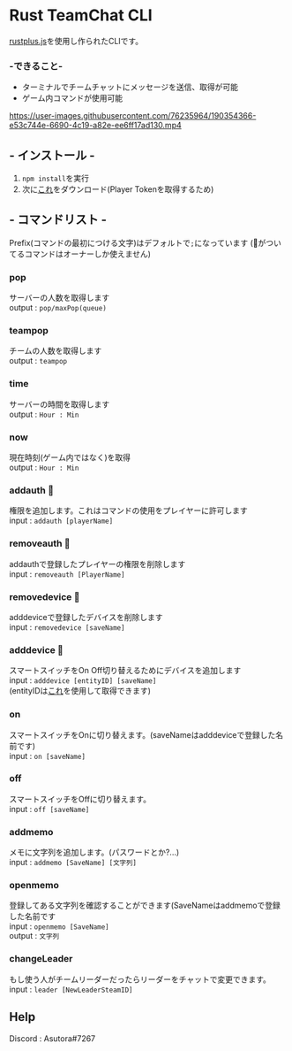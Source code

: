 # Rust TeamChat CLI
[rustplus.js](https://github.com/liamcottle/rustplus.js)を使用し作られたCLIです。
### -できること-
- ターミナルでチームチャットにメッセージを送信、取得が可能
- ゲーム内コマンドが使用可能

https://user-images.githubusercontent.com/76235964/190354366-e53c744e-6690-4c19-a82e-ee6ff17ad130.mp4



## - インストール -
1. ``npm install``を実行
2. 次に[これ](https://github.com/AsutoraGG/getToken)をダウンロード(Player Tokenを取得するため)

## - コマンドリスト -
Prefix(コマンドの最初につける文字)はデフォルトで`;`になっています
(👑がついてるコマンドはオーナーしか使えません)

### pop
サーバーの人数を取得します  
output : ``pop/maxPop(queue)`` 

### teampop
チームの人数を取得します  
output : ``teampop``

### time 
サーバーの時間を取得します  
output : ``Hour : Min``

### now 
現在時刻(ゲーム内ではなく)を取得  
output : ``Hour : Min``

### addauth 👑
権限を追加します。これはコマンドの使用をプレイヤーに許可します  
input : ``addauth [playerName]``

### removeauth 👑
addauthで登録したプレイヤーの権限を削除します  
input : ``removeauth [PlayerName]``

### removedevice 👑
adddeviceで登録したデバイスを削除します  
input : ``removedevice [saveName]``

### adddevice 👑
スマートスイッチをOn Off切り替えるためにデバイスを追加します  
input : ``adddevice [entityID] [saveName]``  
(entityIDは[これ](https://github.com/AsutoraGG/getToken)を使用して取得できます)

### on
スマートスイッチをOnに切り替えます。(saveNameはadddeviceで登録した名前です)  
input : ``on [saveName]``

### off
スマートスイッチをOffに切り替えます。  
input : ``off [saveName]``

### addmemo
メモに文字列を追加します。(パスワードとか?...)  
input : ``addmemo [SaveName] [文字列]``

### openmemo
登録してある文字列を確認することができます(SaveNameはaddmemoで登録した名前です  
input : ``openmemo [SaveName]``  
output : ``文字列``

### changeLeader
もし使う人がチームリーダーだったらリーダーをチャットで変更できます。  
input : ``leader [NewLeaderSteamID]``

## Help
Discord : Asutora#7267
